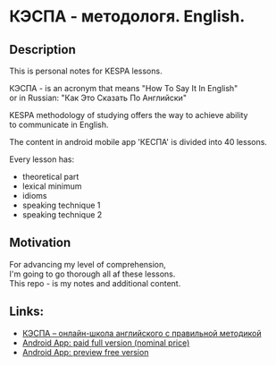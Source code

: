 # КЭСПА - методологя. English. 

## Description
This is personal notes for KESPA lessons.

КЭСПА - is an acronym that means "How To Say It In English"  
or in Russian: "Как Это Сказать По Английски"

KESPA methodology of studying offers the way to achieve ability  
to communicate in English.  

The content in android mobile app 'КЕСПА' is divided into 40 lessons.  

Every lesson has:
* theoretical part
* lexical minimum
* idioms
* speaking technique 1
* speaking technique 2

## Motivation
For advancing my level of comprehension,  
I'm going to go thorough all af these lessons.  
This repo - is my notes and additional content.  

## Links:
* [КЭСПА – онлайн-школа английского с правильной методикой](https://kespa.ru/)
* [Android App: paid full version (nominal price)](https://play.google.com/store/apps/details?id=ru.kespa.androidkespa)
* [Android App: preview free version](https://play.google.com/store/apps/details?id=ru.kespa.androidkespalight&hl=ru&gl=US)

